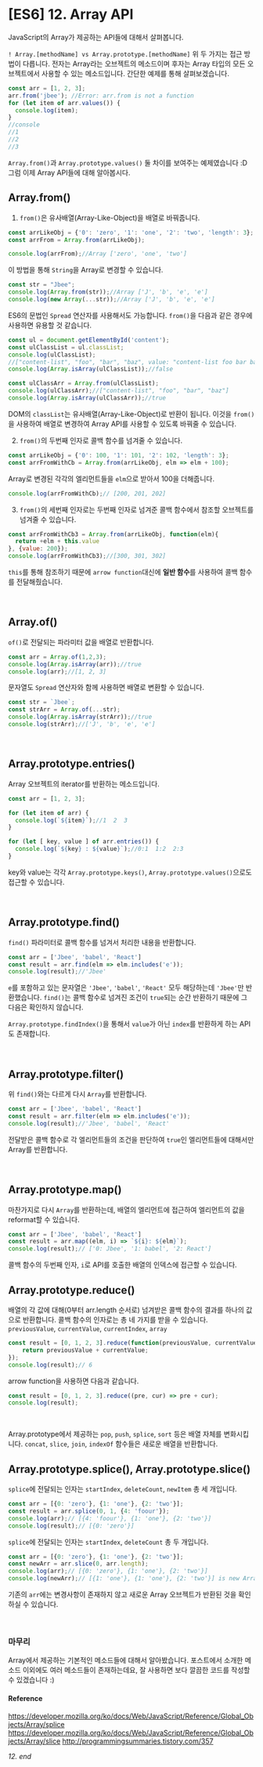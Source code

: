 # [ES6] 12. Array API
JavaScript의 Array가 제공하는 API들에 대해서 살펴봅니다.

`! Array.[methodName] vs Array.prototype.[methodName]`
위 두 가지는 접근 방법이 다릅니다. 전자는 Array라는 오브젝트의 메소드이며 후자는 Array 타입의 모든 오브젝트에서 사용할 수 있는 메소드입니다. 간단한 예제를 통해 살펴보겠습니다.

```js
const arr = [1, 2, 3];
arr.from('jbee'); //Error: arr.from is not a function
for (let item of arr.values()) {
  console.log(item);
}
//console
//1
//2
//3
```
`Array.from()`과 `Array.prototype.values()` 둘 차이를 보여주는 예제였습니다 :D
그럼 이제 Array API들에 대해 알아봅시다.

## Array.from()
1. `from()`은 유사배열(Array-Like-Object)을 배열로 바꿔줍니다.
```js
const arrLikeObj = {'0': 'zero', '1': 'one', '2': 'two', 'length': 3};
const arrFrom = Array.from(arrLikeObj);

console.log(arrFrom);//Array ['zero', 'one', 'two']
```
이 방법을 통해 `String`을 Array로 변경할 수 있습니다.
```js
const str = "Jbee";
console.log(Array.from(str));//Array ['J', 'b', 'e', 'e']
console.log(new Array(...str));//Array ['J', 'b', 'e', 'e']
```
ES6의 문법인 `Spread` 연산자를 사용해서도 가능합니다.
`from()`을 다음과 같은 경우에 사용하면 유용할 것 같습니다.
```js
const ul = document.getElementById('content');
const ulClassList = ul.classList;
console.log(ulClassList);
//["content-list", "foo", "bar", "baz", value: "content-list foo bar baz"]
console.log(Array.isArray(ulClassList));//false

const ulClassArr = Array.from(ulClassList);
console.log(ulClassArr);//["content-list", "foo", "bar", "baz"]
console.log(Array.isArray(ulClassArr));//true
```
DOM의 `classList`는 유사배열(Array-Like-Object)로 반환이 됩니다. 이것을 `from()`을 사용하여 배열로 변경하여 Array API를 사용할 수 있도록 바꿔줄 수 있습니다.


2. `from()`의 두번째 인자로 콜백 함수를 넘겨줄 수 있습니다.
```js
const arrLikeObj = {'0': 100, '1': 101, '2': 102, 'length': 3};
const arrFromWithCb = Array.from(arrLikeObj, elm => elm + 100);
```
Array로 변경된 각각의 엘리먼트들을 `elm`으로 받아서 100을 더해줍니다.
```js
console.log(arrFromWithCb);// [200, 201, 202]
```

3. `from()`의 세번째 인자로는 두번째 인자로 넘겨준 콜백 함수에서 참조할 오브젝트를 넘겨줄 수 있습니다.
```js
const arrFromWithCb3 = Array.from(arrLikeObj, function(elm){
  return +elm + this.value
}, {value: 200});
console.log(arrFromWithCb3);//[300, 301, 302]
```
`this`를 통해 참조하기 때문에 `arrow function`대신에 **일반 함수**를 사용하여 콜백 함수를 전달해줬습니다.

</br>

## Array.of()
`of()`로 전달되는 파라미터 값을 배열로 반환합니다.
```js
const arr = Array.of(1,2,3);
console.log(Array.isArray(arr));//true
console.log(arr);//[1, 2, 3]
```
문자열도 `Spread` 연산자와 함께 사용하면 배열로 변환할 수 있습니다.
```js
const str = `Jbee`;
const strArr = Array.of(...str);
console.log(Array.isArray(strArr));//true
console.log(strArr);//['J', 'b', 'e', 'e']
```

</br>

## Array.prototype.entries()
Array 오브젝트의 iterator를 반환하는 메소드입니다.
```js
const arr = [1, 2, 3];

for (let item of arr) {
  console.log(`${item}`);//1  2  3
}

for (let [ key, value ] of arr.entries()) {
  console.log(`${key} : ${value}`);//0:1  1:2  2:3
}
```
key와 value는 각각 `Array.prototype.keys()`, `Array.prototype.values()`으로도 접근할 수 있습니다.

</br>

## Array.prototype.find()
`find()` 파라미터로 콜백 함수를 넘겨서 처리한 내용을 반환합니다.
```js
const arr = ['Jbee', 'babel', 'React']
const result = arr.find(elm => elm.includes('e'));
console.log(result);//'Jbee'
```
`e`를 포함하고 있는 문자열은 `'Jbee'`, `'babel'`, `'React'` 모두 해당하는데 `'Jbee'`만 반환했습니다. `find()`는 콜백 함수로 넘겨진 조건이 `true`되는 순간 반환하기 때문에 그 다음은 확인하지 않습니다.

`Array.prototype.findIndex()`을 통해서 `value`가 아닌 `index`를 반환하게 하는 API도 존재합니다.

</br>

## Array.prototype.filter()
위 `find()`와는 다르게 다시 `Array`를 반환합니다.
```js
const arr = ['Jbee', 'babel', 'React']
const result = arr.filter(elm => elm.includes('e'));
console.log(result);//'Jbee', 'babel', 'React'
```
전달받은 콜백 함수로 각 엘리먼트들의 조건을 판단하여 `true`인 엘리먼트들에 대해서만 Array를 반환합니다.

</br>

## Array.prototype.map()
마찬가지로 다시 `Array`를 반환하는데, 배열의 엘리먼트에 접근하여 엘리먼트의 값을 reformat할 수 있습니다.
```js
const arr = ['Jbee', 'babel', 'React']
const result = arr.map((elm, i) => `${i}: ${elm}`);
console.log(result);// ['0: Jbee', '1: babel', '2: React']
```
콜백 함수의 두번째 인자, `i`로 API를 호출한 배열의 인덱스에 접근할 수 있습니다.

## Array.prototype.reduce()
배열의 각 값에 대해(0부터 arr.length 순서로) 넘겨받은 콜백 함수의 결과를 하나의 값으로 반환합니다.
콜백 함수의 인자로는 총 네 가지를 받을 수 있습니다.
`previousValue`, `currentValue`, `currentIndex`, `array` 
```js
const result = [0, 1, 2, 3].reduce(function(previousValue, currentValue, currentIndex, array) {
    return previousValue + currentValue;
});
console.log(result);// 6
```
arrow function을 사용하면 다음과 같습니다.
```js
const result = [0, 1, 2, 3].reduce((pre, cur) => pre + cur);
console.log(result);
```

</br>

Array.prototype에서 제공하는 `pop`, `push`, `splice`, `sort` 등은 배열 자체를 변화시킵니다.
`concat`, `slice`, `join`, `indexOf` 함수들은 새로운 배열을 반환합니다.

## Array.prototype.splice(), Array.prototype.slice()
`splice`에 전달되는 인자는 `startIndex`, `deleteCount`, `newItem` 총 세 개입니다.
```js Array.prototype.splice()
const arr = [{0: 'zero'}, {1: 'one'}, {2: 'two'}];
const result = arr.splice(0, 1, {4: 'foour'});
console.log(arr);// [{4: 'foour'}, {1: 'one'}, {2: 'two'}]
console.log(result);// [{0: 'zero'}]
```
`splice`에 전달되는 인자는 `startIndex`, `deleteCount` 총 두 개입니다.
```js Array.prototype.slice()
const arr = [{0: 'zero'}, {1: 'one'}, {2: 'two'}];
const newArr = arr.slice(0, arr.length);
console.log(arr);// [{0: 'zero'}, {1: 'one'}, {2: 'two'}]
console.log(newArr);// [{1: 'one'}, {1: 'one'}, {2: 'two'}] is new Array
```
기존의 `arr`에는 변경사항이 존재하지 않고 새로운 Array 오브젝트가 반환된 것을 확인하실 수 있습니다.

</br>

### 마무리
Array에서 제공하는 기본적인 메소드들에 대해서 알아봤습니다. 포스트에서 소개한 메소드 이외에도 여러 메소드들이 존재하는데요, 잘 사용하면 보다 깔끔한 코드를 작성할 수 있겠습니다 :)

#### Reference
https://developer.mozilla.org/ko/docs/Web/JavaScript/Reference/Global_Objects/Array/splice
https://developer.mozilla.org/ko/docs/Web/JavaScript/Reference/Global_Objects/Array/slice
http://programmingsummaries.tistory.com/357

_12. end_
